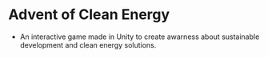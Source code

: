 # Advent of Clean Energy
- An interactive game made in Unity to create awarness about sustainable development and clean energy solutions.